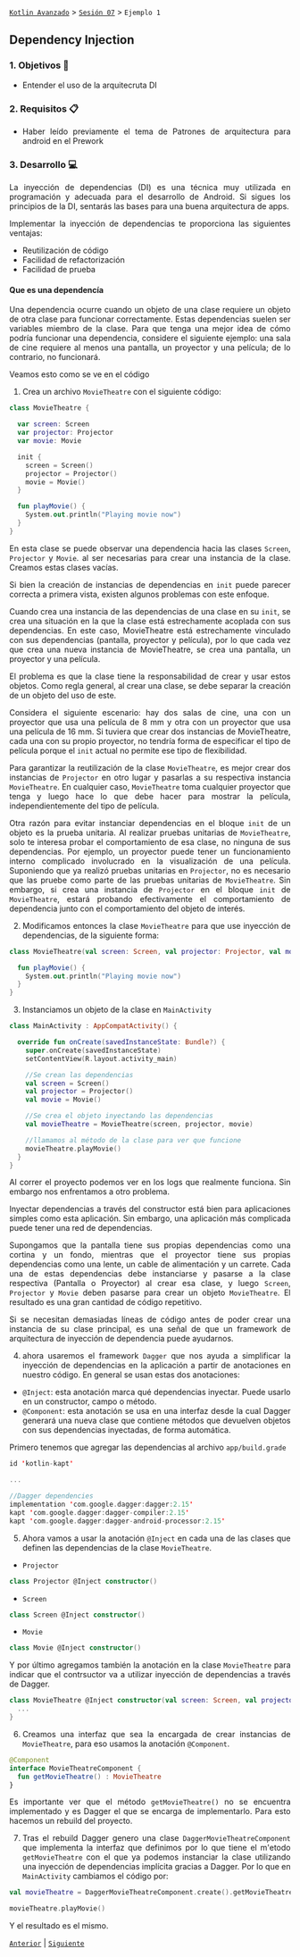 [`Kotlin Avanzado`](../../Readme.md) > [`Sesión 07`](../Readme.md) > `Ejemplo 1`

## Dependency Injection

<div style="text-align: justify;">

### 1. Objetivos :dart:


- Entender el uso de la arquitecruta DI

### 2. Requisitos :clipboard:

* Haber leído previamente el tema de Patrones de arquitectura para android en el Prework

### 3. Desarrollo :computer:

La inyección de dependencias (DI) es una técnica muy utilizada en programación y adecuada para el desarrollo de Android. Si sigues los principios de la DI, sentarás las bases para una buena arquitectura de apps.

Implementar la inyección de dependencias te proporciona las siguientes ventajas:

 * Reutilización de código
 * Facilidad de refactorización
 * Facilidad de prueba


#### Que es una dependencía

Una dependencia ocurre cuando un objeto de una clase requiere un objeto de otra clase para funcionar correctamente. Estas dependencias suelen ser variables miembro de la clase. Para que tenga una mejor idea de cómo podría funcionar una dependencia, considere el siguiente ejemplo: una sala de cine requiere al menos una pantalla, un proyector y una película; de lo contrario, no funcionará.

Veamos esto como se ve en el código

1. Crea un archivo `MovieTheatre` con el siguiente código:

```kotlin
class MovieTheatre {  

  var screen: Screen  
  var projector: Projector  
  var movie: Movie  

  init {  
    screen = Screen()  
    projector = Projector()  
    movie = Movie()  
  }  

  fun playMovie() {  
    System.out.println("Playing movie now")  
  }  
}
```

En esta clase se puede observar una dependencia hacia las clases `Screen`, `Projector` y `Movie`. al ser necesarias para crear una instancia de la clase. Creamos estas clases vacías.

Si bien la creación de instancias de dependencias en `init` puede parecer correcta a primera vista, existen algunos problemas con este enfoque.

Cuando crea una instancia de las dependencias de una clase en su `init`, se crea una situación en la que la clase está estrechamente acoplada con sus dependencias. En este caso, MovieTheatre está estrechamente vinculado con sus dependencias (pantalla, proyector y película), por lo que cada vez que crea una nueva instancia de MovieTheatre, se crea una pantalla, un proyector y una película.

El problema es que la clase tiene la responsabilidad de crear y usar estos objetos. Como regla general, al crear una clase, se debe separar la creación de un objeto del uso de este.

Considera el siguiente escenario: hay dos salas de cine, una con un proyector que usa una película de 8 mm y otra con un proyector que usa una película de 16 mm. Si tuviera que crear dos instancias de MovieTheatre, cada una con su propio proyector, no tendría forma de especificar el tipo de película porque el `init` actual no permite ese tipo de flexibilidad.

Para garantizar la reutilización de la clase `MovieTheatre`, es mejor crear dos instancias de `Projector` en otro lugar y pasarlas a su respectiva instancia `MovieTheatre`. En cualquier caso, `MovieTheatre` toma cualquier proyector que tenga y luego hace lo que debe hacer para mostrar la película, independientemente del tipo de película.

Otra razón para evitar instanciar dependencias en el bloque `init` de un objeto es la prueba unitaria. Al realizar pruebas unitarias de `MovieTheatre`, solo te interesa probar el comportamiento de esa clase, no ninguna de sus dependencias. Por ejemplo, un proyector puede tener un funcionamiento interno complicado involucrado en la visualización de una película. Suponiendo que ya realizó pruebas unitarias en `Projector`, no es necesario que las pruebe como parte de las pruebas unitarias de `MovieTheatre`. Sin embargo, si crea una instancia de `Projector` en el bloque `init` de `MovieTheatre`, estará probando efectivamente el comportamiento de dependencia junto con el comportamiento del objeto de interés.

2. Modificamos entonces la clase `MovieTheatre` para que use inyección de dependencias, de la siguiente forma:

```kotlin
class MovieTheatre(val screen: Screen, val projector: Projector, val movie: Movie) {  

  fun playMovie() {  
    System.out.println("Playing movie now")  
  }  
}
```

3. Instanciamos un objeto de la clase en `MainActivity`

```kotlin
class MainActivity : AppCompatActivity() {  

  override fun onCreate(savedInstanceState: Bundle?) {  
    super.onCreate(savedInstanceState)  
    setContentView(R.layout.activity_main)  

    //Se crean las dependencias
    val screen = Screen()  
    val projector = Projector()  
    val movie = Movie()  

    //Se crea el objeto inyectando las dependencias
    val movieTheatre = MovieTheatre(screen, projector, movie)

    //llamamos al método de la clase para ver que funcione
    movieTheatre.playMovie()  
  }  
}

```

Al correr el proyecto podemos ver en los logs que realmente funciona. Sin embargo nos enfrentamos a otro problema.

Inyectar dependencias a través del constructor está bien para aplicaciones simples como esta aplicación. Sin embargo, una aplicación más complicada puede tener una red de dependencias.

Supongamos que la pantalla tiene sus propias dependencias como una cortina y un fondo, mientras que el proyector tiene sus propias dependencias como una lente, un cable de alimentación y un carrete. Cada una de estas dependencias debe instanciarse y pasarse a la clase respectiva (Pantalla o Proyector) al crear esa clase, y luego `Screen`, `Projector` y `Movie` deben pasarse para crear un objeto `MovieTheatre`. El resultado es una gran cantidad de código repetitivo.

Si se necesitan demasiadas líneas de código antes de poder crear una instancia de su clase principal, es una señal de que un framework de arquitectura de inyección de dependencia puede ayudarnos.

4. ahora usaremos el framework `Dagger` que nos ayuda a simplificar la inyección de dependencias en la aplicación a partir de anotaciones en nuestro código. En general se usan estas dos anotaciones:

- `@Inject`: esta anotación marca qué dependencias inyectar. Puede usarlo en un constructor, campo o método.
- `@Component`: esta anotación se usa en una interfaz desde la cual Dagger generará una nueva clase que contiene métodos que devuelven objetos con sus dependencias inyectadas, de forma automática.

Primero tenemos que agregar las dependencias al archivo `app/build.grade`

```kotlin
id 'kotlin-kapt'

...

//Dagger dependencies  
implementation 'com.google.dagger:dagger:2.15'  
kapt 'com.google.dagger:dagger-compiler:2.15'  
kapt 'com.google.dagger:dagger-android-processor:2.15'

```

5. Ahora vamos a usar la anotación `@Inject` en cada una de las clases que definen las dependencias de la clase `MovieTheatre`.

- `Projector`

```kotlin
class Projector @Inject constructor()

```

- `Screen`

```kotlin
class Screen @Inject constructor()

```
- `Movie`

```kotlin
class Movie @Inject constructor()

```

Y por último agregamos también la anotación en la clase `MovieTheatre` para indicar que el contrsuctor va a utilizar inyección de dependencias a través de Dagger.

```kotlin
class MovieTheatre @Inject constructor(val screen: Screen, val projector: Projector, val movie: Movie) {
  ...
}
```

6. Creamos una interfaz que sea la encargada de crear instancias de `MovieTheatre`, para eso usamos la anotación `@Component`.

```kotlin
@Component  
interface MovieTheatreComponent {  
  fun getMovieTheatre() : MovieTheatre  
}
```

Es importante ver que el método `getMovieTheatre()` no se encuentra implementado y es Dagger el que se encarga de implementarlo. Para esto hacemos un rebuild del proyecto.

7. Tras el rebuild Dagger genero una clase `DaggerMovieTheatreComponent` que implementa la interfaz que definimos por lo que tiene el m'etodo `getMovieTheatre` con el que ya podemos instanciar la clase utilizando una inyección de dependencias implícita gracias a Dagger. Por lo que en `MainActivity` cambiamos el código por:

```kotlin
val movieTheatre = DaggerMovieTheatreComponent.create().getMovieTheatre()

movieTheatre.playMovie()

```

Y el resultado es el mismo.

[`Anterior`](../Readme.md) | [`Siguiente`](../Proyecto/Readme.md)      

</div>